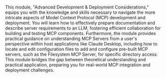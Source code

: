 This module, "Advanced Development & Deployment Considerations," equips you with the knowledge and skills necessary to navigate the more intricate aspects of Model Context Protocol (MCP) development and deployment. You will learn how to effectively prepare documentation and describe server requirements to an LLM, fostering efficient collaboration for building and testing MCP components. Furthermore, the module provides practical guidance on understanding MCP Servers from a user's perspective within host applications like Claude Desktop, including how to locate and edit configuration files to add and configure pre-built MCP servers, such as the Filesystem MCP Server, for specific directory access. This module bridges the gap between theoretical understanding and practical application, preparing you for real-world MCP integration and deployment challenges.